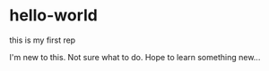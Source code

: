 # hello-world
this is my first rep

I'm new to this. Not sure what to do. Hope to learn something new...
